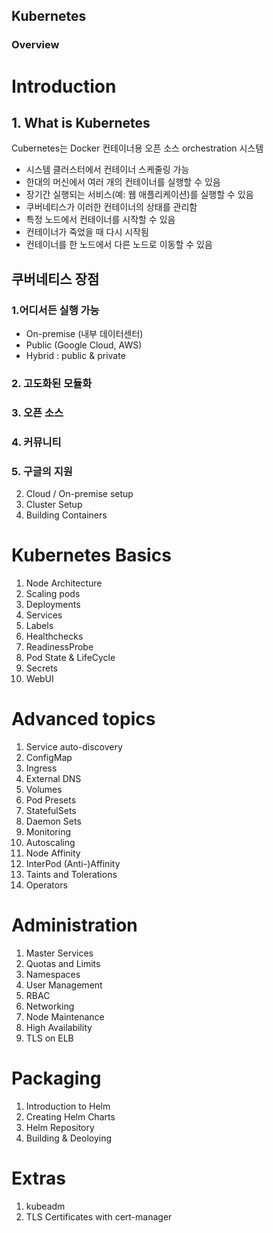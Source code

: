 ## Kubernetes




### Overview

# Introduction
## 1. What is Kubernetes

Cubernetes는 Docker 컨테이너용 오픈 소스 orchestration 시스템

- 시스템 클러스터에서 컨테이너 스케줄링 가능
- 한대의 머신에서 여러 개의 컨테이너를 실행할 수 있음
- 장기간 실행되는 서비스(예: 웹 애플리케이션)를 실행할 수 있음
- 쿠버네티스가 이러한 컨테이너의 상태를 관리함
- 특정 노드에서 컨테이너를 시작할 수 있음
- 컨테이너가 죽었을 때 다시 시작됨
- 컨테이너를 한 노드에서 다른 노드로 이동할 수 있음

## 쿠버네티스 장점
### 1.어디서든 실행 가능
 - On-premise (내부 데이터센터)
 - Public (Google Cloud, AWS)
 - Hybrid : public & private
### 2. 고도화된 모듈화
### 3. 오픈 소스
### 4. 커뮤니티
### 5. 구글의 지원

2. Cloud / On-premise setup
3. Cluster Setup
4. Building Containers

# Kubernetes Basics
1. Node Architecture
2. Scaling pods
3. Deployments
4. Services
5. Labels
6. Healthchecks
7. ReadinessProbe
8. Pod State & LifeCycle
9. Secrets
10. WebUI

# Advanced topics
1. Service auto-discovery
2. ConfigMap
3. Ingress
4. External DNS
5. Volumes
6. Pod Presets
7. StatefulSets
8. Daemon Sets
9. Monitoring
10. Autoscaling
11. Node Affinity
12. InterPod (Anti-)Affinity
13. Taints and Tolerations
14. Operators

# Administration
1. Master Services
2. Quotas and Limits
3. Namespaces
4. User Management
5. RBAC
6. Networking
7. Node Maintenance
8. High Availability
9. TLS on ELB

# Packaging
1. Introduction to Helm
2. Creating Helm Charts
3. Helm Repository
4. Building & Deoloying

# Extras
1. kubeadm
2. TLS Certificates with cert-manager
